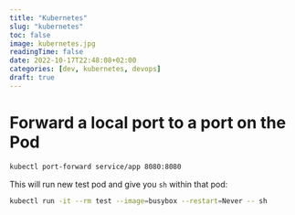 ```yaml
---
title: "Kubernetes"
slug: "kubernetes"
toc: false
image: kubernetes.jpg
readingTime: false
date: 2022-10-17T22:48:08+02:00
categories: [dev, kubernetes, devops]   
draft: true
---	
```


# Forward a local port to a port on the Pod 

```bash
kubectl port-forward service/app 8080:8080
```



This will run new test pod and give you `sh` within that pod:

```bash
kubectl run -it --rm test --image=busybox --restart=Never -- sh
```
